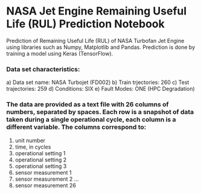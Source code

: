 # NASA Jet Engine Remaining Useful Life (RUL) Prediction Notebook
Prediction of Remaining Useful Life (RUL) of NASA Turbofan Jet Engine using libraries such as Numpy, Matplotlib and Pandas. Prediction is done by training a model using Keras (TensorFlow).

### Data set characteristics:

  a) Data set name: NASA Turbojet (FD002)
  b) Train trjectories: 260
  c) Test trajectories: 259
  d) Conditions: SIX 
  e) Fault Modes: ONE (HPC Degradation)

### The data are provided as a text file with 26 columns of numbers, separated by spaces. Each row is a snapshot of data taken during a single operational cycle, each column is a different variable. The columns correspond to:

  1)    unit number
  2)    time, in cycles
  3)    operational setting 1
  4)    operational setting 2
  5)    operational setting 3
  6)    sensor measurement  1
  7)    sensor measurement  2
  ...
  26)    sensor measurement  26
